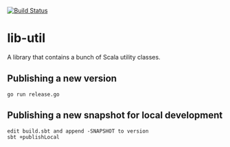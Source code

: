 [![Build Status](https://travis-ci.org/flowcommerce/lib-util.svg?branch=main)](https://app.travis-ci.com/flowcommerce/lib-util)

# lib-util

A library that contains a bunch of Scala utility classes.

## Publishing a new version

    go run release.go

## Publishing a new snapshot for local development

    edit build.sbt and append -SNAPSHOT to version
    sbt +publishLocal
